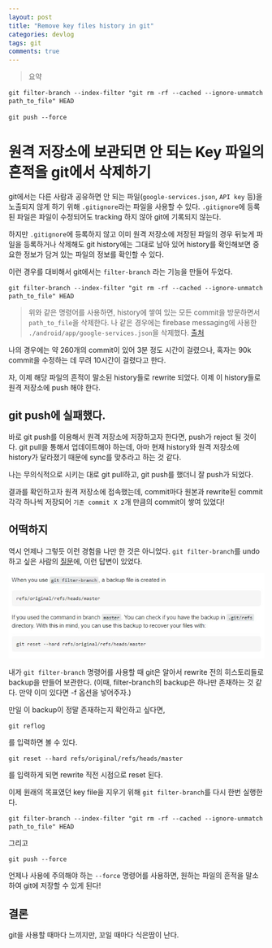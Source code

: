 ```yaml
---
layout: post
title: "Remove key files history in git"
categories: devlog
tags: git
comments: true
---
```


> 요약

```shell
git filter-branch --index-filter "git rm -rf --cached --ignore-unmatch path_to_file" HEAD

git push --force
```


# 원격 저장소에 보관되면 안 되는 Key 파일의 흔적을 git에서 삭제하기

git에서는 다른 사람과 공유하면 안 되는 파일(`google-services.json`, `API key` 등)을 노출되지 않게 하기 위해 `.gitignore`라는 파일을 사용할 수 있다.
`.gitignore`에 등록된 파일은 파일이 수정되어도 tracking 하지 않아 git에 기록되지 않는다.

하지만 `.gitignore`에 등록하지 않고 이미 원격 저장소에 저장된 파일의 경우 뒤늦게 파일을 등록하거나 삭제해도 git history에는 그대로 남아 있어 history를 확인해보면 중요한 정보가 담겨 있는 파일의 정보를 확인할 수 있다.

이런 경우를 대비해서 git에서는 `filter-branch` 라는 기능을 만들어 두었다.

```shell
git filter-branch --index-filter "git rm -rf --cached --ignore-unmatch path_to_file" HEAD
```

> 위와 같은 명령어를 사용하면, history에 쌓여 있는 모든 commit을 방문하면서 `path_to_file`을 삭제한다. 나 같은 경우에는 firebase messaging에 사용한 `./android/app/google-services.json`을 삭제했다. [출처](https://myopswork.com/how-remove-files-completely-from-git-repository-history-47ed3e0c4c35)

나의 경우에는 약 260개의 commit이 있어 3분 정도 시간이 걸렸으나, 혹자는 90k commit을 수정하는 데 무려 10시간이 걸렸다고 한다.

자, 이제 해당 파일의 흔적이 말소된 history들로 rewrite 되었다. 이제 이 history들로 원격 저장소에 push 해야 한다.

## git push에 실패했다.

바로 git push를 이용해서 원격 저장소에 저장하고자 한다면, push가 reject 될 것이다. git pull을 통해서 업데이트해야 하는데, 아마 현재 history와 원격 저장소에 history가 달라졌기 때문에 sync를 맞추라고 하는 것 같다.

나는 무의식적으로 시키는 대로 git pull하고, git push를 했더니 잘 push가 되었다.

결과를 확인하고자 원격 저장소에 접속했는데, commit마다 원본과 rewrite된 commit 각각 하나씩 저장되어 `기존 commit X 2`개 만큼의 commit이 쌓여 있었다!

## 어떡하지

역시 언제나 그렇듯 이런 경험을 나만 한 것은 아니었다. `git filter-branch`를 undo 하고 싶은 사람의 [질문](https://stackoverflow.com/questions/14542326/undo-git-filter-branch)에, 이런 답변이 있었다.

![undo-git-filter-branch](https://github.com/solidw/solidw.github.io/blob/master/_posts/images/undo-git-filter-branch.JPG)

내가 `git filter-branch` 명령어를 사용할 때 git은 알아서 rewrite 전의 히스토리들로 backup을 만들어 보관한다. (이때, filter-branch의 backup은 하나만 존재하는 것 같다. 만약 이미 있다면 -f 옵션을 넣어주자.)

만일 이 backup이 정말 존재하는지 확인하고 싶다면,
```shell
git reflog
```
를 입력하면 볼 수 있다.

```shell
git reset --hard refs/original/refs/heads/master
```
를 입력하게 되면 rewrite 직전 시점으로 reset 된다.

이제 원래의 목표였던 key file을 지우기 위해 `git filter-branch`를 다시 한번 실행한다.

```shell
git filter-branch --index-filter "git rm -rf --cached --ignore-unmatch path_to_file" HEAD
```

그리고
```shell
git push --force
```
언제나 사용에 주의해야 하는 `--force` 명령어를 사용하면, 원하는 파일의 흔적을 말소하여 git에 저장할 수 있게 된다!

## 결론
git을 사용할 때마다 느끼지만, 꼬일 때마다 식은땀이 난다.
